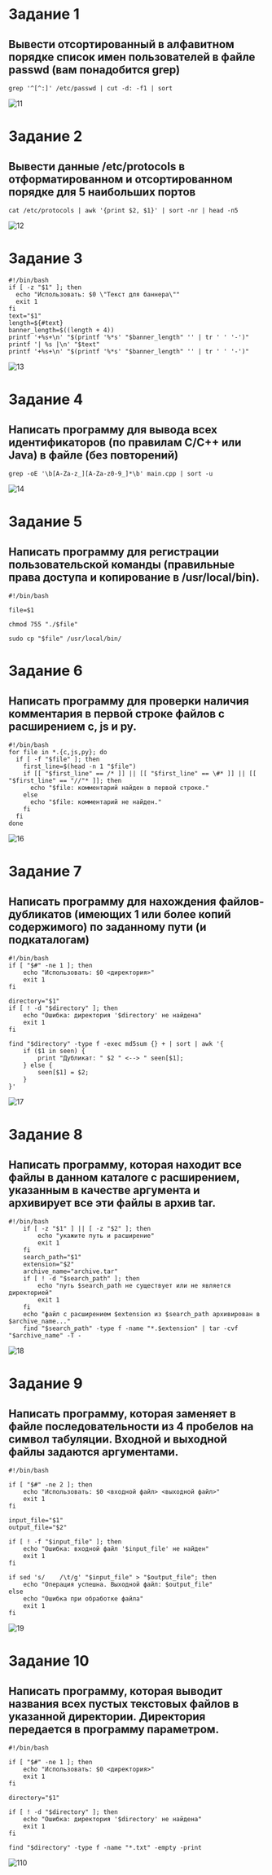 # Задание 1
## Вывести отсортированный в алфавитном порядке список имен пользователей в файле passwd (вам понадобится grep)

```
grep '^[^:]' /etc/passwd | cut -d: -f1 | sort
```

![11](https://github.com/user-attachments/assets/c5baf9a9-f72a-4560-9b64-63602b2d0e3e)


# Задание 2
## Вывести данные /etc/protocols в отформатированном и отсортированном порядке для 5 наибольших портов

```
cat /etc/protocols | awk '{print $2, $1}' | sort -nr | head -n5
```

![12](https://github.com/user-attachments/assets/d6c0f442-d1db-4763-86ee-85d28a932884)



# Задание 3

```
#!/bin/bash
if [ -z "$1" ]; then
  echo "Использовать: $0 \"Текст для баннера\""
  exit 1
fi
text="$1"
length=${#text}
banner_length=$((length + 4))
printf '+%s+\n' "$(printf '%*s' "$banner_length" '' | tr ' ' '-')"
printf '| %s |\n' "$text"
printf '+%s+\n' "$(printf '%*s' "$banner_length" '' | tr ' ' '-')"
```

![13](https://github.com/user-attachments/assets/016d547b-fdac-40f4-8ee4-fcddfc497ddf)



# Задание 4
## Написать программу для вывода всех идентификаторов (по правилам C/C++ или Java) в файле (без повторений)

```
grep -oE '\b[A-Za-z_][A-Za-z0-9_]*\b' main.cpp | sort -u
```
![14](https://github.com/user-attachments/assets/c0df7bc4-e295-4612-9d04-d3ae735039a2)


# Задание 5
## Написать программу для регистрации пользовательской команды (правильные права доступа и копирование в /usr/local/bin).

```
#!/bin/bash

file=$1

chmod 755 "./$file"

sudo cp "$file" /usr/local/bin/
```

# Задание 6
## Написать программу для проверки наличия комментария в первой строке файлов с расширением c, js и py.


```
#!/bin/bash
for file in *.{c,js,py}; do
  if [ -f "$file" ]; then
    first_line=$(head -n 1 "$file")
    if [[ "$first_line" == /* ]] || [[ "$first_line" == \#* ]] || [[ "$first_line" == "//"* ]]; then
      echo "$file: комментарий найден в первой строке."
    else
      echo "$file: комментарий не найден."
    fi
  fi
done
```
![16](https://github.com/user-attachments/assets/c4b5a8fe-ea33-4300-838b-1eb4f0bced2c)



# Задание 7
## Написать программу для нахождения файлов-дубликатов (имеющих 1 или более копий содержимого) по заданному пути (и подкаталогам)

```
#!/bin/bash
if [ "$#" -ne 1 ]; then
    echo "Использовать: $0 <директория>"
    exit 1
fi

directory="$1"
if [ ! -d "$directory" ]; then
    echo "Ошибка: директория '$directory' не найдена"
    exit 1
fi

find "$directory" -type f -exec md5sum {} + | sort | awk '{
    if ($1 in seen) {
        print "Дубликат: " $2 " <--> " seen[$1];
    } else {
        seen[$1] = $2;
    }
}'
```
![17](https://github.com/user-attachments/assets/fa3a878d-a770-4025-ae20-a521f5defa6b)


# Задание 8
## Написать программу, которая находит все файлы в данном каталоге с расширением, указанным в качестве аргумента и архивирует все эти файлы в архив tar.

```
#!/bin/bash
    if [ -z "$1" ] || [ -z "$2" ]; then
        echo "укажите путь и расширение"
        exit 1
    fi
    search_path="$1"
    extension="$2"
    archive_name="archive.tar"
    if [ ! -d "$search_path" ]; then
        echo "путь $search_path не существует или не является директорией"
        exit 1
    fi
    echo "файл с расширением $extension из $search_path архивирован в $archive_name..."
    find "$search_path" -type f -name "*.$extension" | tar -cvf "$archive_name" -T -
```
![18](https://github.com/user-attachments/assets/a82edac2-b174-40c0-886d-0a3206b216cc)



# Задание 9
## Написать программу, которая заменяет в файле последовательности из 4 пробелов на символ табуляции. Входной и выходной файлы задаются аргументами.

```
#!/bin/bash

if [ "$#" -ne 2 ]; then
    echo "Использовать: $0 <входной файл> <выходной файл>"
    exit 1
fi

input_file="$1"
output_file="$2"

if [ ! -f "$input_file" ]; then
    echo "Ошибка: входной файл '$input_file' не найден"
    exit 1
fi

if sed 's/    /\t/g' "$input_file" > "$output_file"; then
    echo "Операция успешна. Выходной файл: $output_file"
else
    echo "Ошибка при обработке файла"
    exit 1
fi
```

![19](https://github.com/user-attachments/assets/3b601276-205d-49b9-a518-f2f0efafb733)



# Задание 10
## Написать программу, которая выводит названия всех пустых текстовых файлов в указанной директории. Директория передается в программу параметром.


```
#!/bin/bash

if [ "$#" -ne 1 ]; then
    echo "Использовать: $0 <директория>"
    exit 1
fi

directory="$1"

if [ ! -d "$directory" ]; then
    echo "Ошибка: директория '$directory' не найдена"
    exit 1
fi

find "$directory" -type f -name "*.txt" -empty -print
```
![110](https://github.com/user-attachments/assets/25db33ab-efa6-498e-894a-a845a1e58176)




